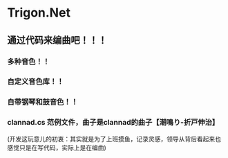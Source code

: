 # Trigon.Net

## 通过代码来编曲吧！！！
### 多种音色！！
### 自定义音色库！！
### 自带钢琴和鼓音色！！
### clannad.cs 范例文件，曲子是clannad的曲子【潮鳴り-折戸伸治】

(开发这玩意儿的初衷：其实就是为了上班摸鱼，记录灵感，领导从背后看起来也感觉只是在写代码，实际上是在编曲)
